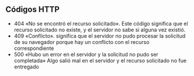 ## Códigos HTTP

* 404 «No se encontró el recurso solicitado». Este código significa que el recurso solicitado no existe, y el servidor no sabe si alguna vez existió.
* 409 «Conflicto». significa que el servidor no pudo procesar la solicitud de su navegador porque hay un conflicto con el recurso correspondiente
* 500 «Hubo un error en el servidor y la solicitud no pudo ser completada» Algo salió mal en el servidor y el recurso solicitado no fue entregado